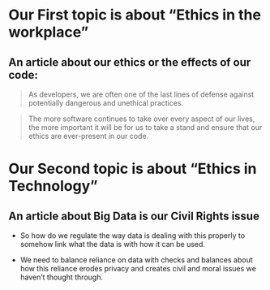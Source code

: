# Our First topic is about “Ethics in the workplace” 

## An article about our ethics or the effects of our code:

> As developers, we are often one of the last lines of defense against potentially dangerous and unethical practices.

> The more software continues to take over every aspect of our lives, the more important it will be for us to take a stand and ensure that our ethics are ever-present in our code.

# Our Second topic is about “Ethics in Technology” 

## An article about Big Data is our Civil Rights issue

- So how do we regulate the way data is dealing with this properly to somehow link what the data is with how it can be used.

- We need to balance reliance on data with checks and balances about how this reliance erodes privacy and creates civil and moral issues we haven’t thought through.